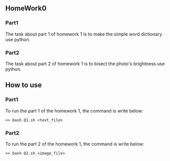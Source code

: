 ## HomeWork0
### Part1
The task about part 1 of homework 1 is to make the simple word dictionary use python.

### Part2
The task about part 2 of homework 1 is to bisect the photo's brightness use python.

## How to use
### Part1
To run the part 1 of the homework 1, the command is write below:

    >> bash Q1.sh <text_file>
    
### Part2
To run the part 2 of the homework 1, the command is write below:

    >> bash Q2.sh <image_file>